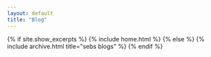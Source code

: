```yaml
---
layout: default
title: "Blog"
---
```


{% if site.show_excerpts %}
  {% include home.html %}
{% else %}
  {% include archive.html title="sebs blogs" %}
{% endif %}
